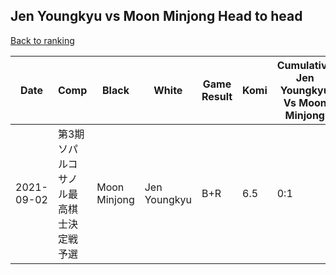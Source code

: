 ## Jen Youngkyu vs Moon Minjong Head to head

[Back to ranking](../../index.md)




| **Date** | **Comp** | **Black** | **White** | **Game Result** | **Komi** | **Cumulative Jen Youngkyu Vs Moon Minjong** | **Jen Youngkyu Streak** | **Moon Minjong Streak** | 
| --- | --- | --- | --- | --- | --- | --- | --- | --- |
| 2021-09-02 | 第3期ソパルコサノル最高棋士決定戦予選 | Moon Minjong | Jen Youngkyu | B+R | 6.5 | 0:1 | 0 | 1 |




